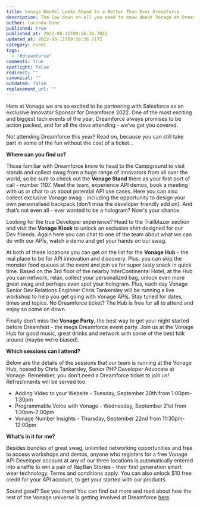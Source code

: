 ```yaml
---
title: Vonage DevRel Looks Ahead to a Better Than Ever Dreamforce
description: The low down on all you need to know about Vonage at Dreamforce 2022
author: lucinda-bone
published: true
published_at: 2022-08-11T09:56:36.702Z
updated_at: 2022-08-11T09:56:36.717Z
category: event
tags:
  - "#dreamforce"
comments: true
spotlight: false
redirect: ""
canonical: ""
outdated: false
replacement_url: ""
---
```

Here at Vonage we are so excited to be partnering with Salesforce as an exclusive Innovator Sponsor for Dreamforce 2022. One of the most exciting and biggest tech events of the year, Dreamforce always promises to be action packed, and for all the devs attending - we’ve got you covered. 

Not attending Dreamforce this year? Read on, because you can still take part in some of the fun without the cost of a ticket… 

**Where can you find us?**

Those familiar with Dreamforce know to head to the Campground to visit stands and collect swag from a huge range of innovators from all over the world, so be sure to check out the **Vonage Stand** there as your first port of call - number 1107. Meet the team, experience API demos, book a meeting with us or chat to us about potential API use cases. Here you can also collect exclusive Vonage swag - including the opportunity to design your own personalised backpack (don’t miss the developer friendly add on). And that’s not even all - ever wanted to be a hologram? Now's your chance.

Looking for the true Developer experience? Head to the Trailblazer section and visit the **Vonage Kiosk** to unlock an exclusive shirt designed for our Dev friends. Again here you can chat to one of the team about what we can do with our APIs, watch a demo and get your hands on our swag. 

At both of these locations you can get on the list for the **Vonage Hub** - the real place to be for API innovation and discovery. Plus, you can skip the monster food queues at the event and join us for super tasty snack in quick time. Based on the 3rd floor of the nearby InterContinental Hotel, at the Hub you can network, relax, collect your personalized bag, unlock even more great swag and perhaps even spot your hologram. Plus, each day Vonage Senior Dev Relations Engineer Chris Tankersley will be running a live workshop to help you get going with Vonage APIs. Stay tuned for dates, times and topics. No Dreamforce ticket? The Hub is free for all to attend and enjoy so come on down. 

Finally don’t miss the **Vonage Party**, the best way to get your night started before Dreamfest - the mega Dreamforce event party. Join us at the Vonage Hub for good music, great drinks and network with some of the best folk around (maybe we’re biased).  

**Which sessions can I attend?**

Below are the details of the sessions that our team is running at the Vonage Hub, hosted by Chris Tankersley, Senior PHP Developer Advocate at Vonage. Remember, you don't need a Dreamforce ticket to join us! Refreshments will be served too. 

* Adding Video to your Website - Tuesday, September 20th from 1:00pm-1:30pm
* Programmable Voice with Vonage - Wednesday, September 21st from 1:30pm-2:00pm
* Vonage Number Insights - Thursday, September 22nd from 11:30pm-12:00pm

**What’s in it for me?**

Besides bundles of great swag, unlimited networking opportunities and free to access workshops and demos, anyone who registers for a free Vonage API Developer account at any of our three locations is automatically entered into a raffle to win a pair of RayBan Stories - their first generation smart wear technology. Terms and conditions apply. You can also unlock $10 free credit for your API account, to get your started with our products.

Sound good? See you there! You can find out more and read about how the rest of the Vonage universe is getting involved at Dreamforce [here](< https://www.vonage.com/events/Dreamforce2022/>).